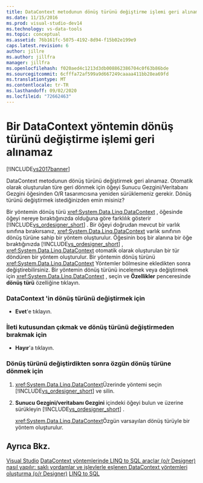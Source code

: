 ```yaml
---
title: DataContext metodunun dönüş türünü değiştirme işlemi geri alınamaz | Microsoft Docs
ms.date: 11/15/2016
ms.prod: visual-studio-dev14
ms.technology: vs-data-tools
ms.topic: conceptual
ms.assetid: 76b161fc-5075-4192-8d94-f15b02e199e9
caps.latest.revision: 6
author: jillre
ms.author: jillfra
manager: jillfra
ms.openlocfilehash: f020aed4c1213d3db008862386704c0f63b86bde
ms.sourcegitcommit: 6cfffa72af599a9d667249caaaa411bb28ea69fd
ms.translationtype: MT
ms.contentlocale: tr-TR
ms.lasthandoff: 09/02/2020
ms.locfileid: "72662463"
---
```

# <a name="changing-the-return-type-of-a-datacontext-method-cannot-be-undone"></a>Bir DataContext yöntemin dönüş türünü değiştirme işlemi geri alınamaz
[!INCLUDE[vs2017banner](../includes/vs2017banner.md)]

DataContext metodunun dönüş türünü değiştirmek geri alınamaz. Otomatik olarak oluşturulan türe geri dönmek için öğeyi Sunucu Gezgini/Veritabanı Gezgini öğesinden O/R tasarımcısına yeniden sürüklemeniz gerekir. Dönüş türünü değiştirmek istediğinizden emin misiniz?

 Bir yöntemin dönüş türü <xref:System.Data.Linq.DataContext> , öğesinde öğeyi nereye bıraktığınızda olduğuna göre farklılık gösterir [!INCLUDE[vs_ordesigner_short](../includes/vs-ordesigner-short-md.md)] . Bir öğeyi doğrudan mevcut bir varlık sınıfına bırakırsanız, <xref:System.Data.Linq.DataContext> varlık sınıfının dönüş türüne sahip bir yöntem oluşturulur. Öğesinin boş bir alanına bir öğe bıraktığınızda [!INCLUDE[vs_ordesigner_short](../includes/vs-ordesigner-short-md.md)] , <xref:System.Data.Linq.DataContext> otomatik olarak oluşturulan bir tür döndüren bir yöntem oluşturulur. Bir yöntemin dönüş türünü <xref:System.Data.Linq.DataContext> Yöntemler bölmesine ekledikten sonra değiştirebilirsiniz. Bir yöntemin dönüş türünü incelemek veya değiştirmek için <xref:System.Data.Linq.DataContext> , seçin ve **Özellikler** penceresinde **dönüş türü** özelliğine tıklayın.

### <a name="to-change-the-return-type-of-a-datacontext"></a>DataContext 'in dönüş türünü değiştirmek için

- **Evet**'e tıklayın.

### <a name="to-exit-the-message-box-and-leave-the-return-type-unchanged"></a>İleti kutusundan çıkmak ve dönüş türünü değiştirmeden bırakmak için

- **Hayır**'a tıklayın.

### <a name="to-revert-to-the-original-return-type-after-changing-the-return-type"></a>Dönüş türünü değiştirdikten sonra özgün dönüş türüne dönmek için

1. <xref:System.Data.Linq.DataContext>Üzerinde yöntemi seçin [!INCLUDE[vs_ordesigner_short](../includes/vs-ordesigner-short-md.md)] ve silin.

2. **Sunucu Gezgini/veritabanı Gezgini** içindeki öğeyi bulun ve üzerine sürükleyin [!INCLUDE[vs_ordesigner_short](../includes/vs-ordesigner-short-md.md)] .

     <xref:System.Data.Linq.DataContext>Özgün varsayılan dönüş türüyle bir yöntem oluşturulur.

## <a name="see-also"></a>Ayrıca Bkz.
 [Visual Studio](../data-tools/linq-to-sql-tools-in-visual-studio2.md) [DataContext yöntemlerinde LINQ to SQL araçlar (o/r Designer)](../data-tools/datacontext-methods-o-r-designer.md) [nasıl yapılır: saklı yordamlar ve işlevlerle eşlenen DataContext yöntemleri oluşturma (o/r Designer)](../data-tools/how-to-create-datacontext-methods-mapped-to-stored-procedures-and-functions-o-r-designer.md) [LINQ to SQL](https://msdn.microsoft.com/library/73d13345-eece-471a-af40-4cc7a2f11655)
